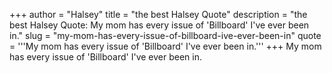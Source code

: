 +++
author = "Halsey"
title = "the best Halsey Quote"
description = "the best Halsey Quote: My mom has every issue of 'Billboard' I've ever been in."
slug = "my-mom-has-every-issue-of-billboard-ive-ever-been-in"
quote = '''My mom has every issue of 'Billboard' I've ever been in.'''
+++
My mom has every issue of 'Billboard' I've ever been in.
